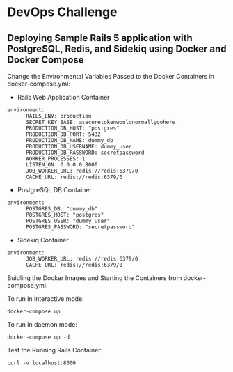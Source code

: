 # DevOps Challenge

## Deploying Sample Rails 5 application with PostgreSQL, Redis, and Sidekiq using Docker and Docker Compose

Change the Environmental Variables Passed to the Docker Containers in docker-compose.yml:

- Rails Web Application Container
```
environment:
      RAILS_ENV: production
      SECRET_KEY_BASE: asecuretokenwouldnormallygohere
      PRODUCTION_DB_HOST: "postgres"
      PRODUCTION_DB_PORT: 5432
      PRODUCTION_DB_NAME: dummy_db 
      PRODUCTION_DB_USERNAME: dummy_user
      PRODUCTION_DB_PASSWORD: secretpassword
      WORKER_PROCESSES: 1  
      LISTEN_ON: 0.0.0.0:8000
      JOB_WORKER_URL: redis://redis:6379/0
      CACHE_URL: redis://redis:6379/0
```

- PostgreSQL DB Container
```
environment:
      POSTGRES_DB: "dummy_db"
      POSTGRES_HOST: "postgres"
      POSTGRES_USER: "dummy_user"
      POSTGRES_PASSWORD: "secretpassword"
```

- Sidekiq Container
```
environment:
      JOB_WORKER_URL: redis://redis:6379/0
      CACHE_URL: redis://redis:6379/0
```

Buidling the Docker Images and Starting the Containers from docker-compose.yml:

To run in interactive mode:
```
docker-compose up
```

To run in daemon mode:
```
docker-compose up -d
```

Test the Running Rails Container:
```
curl -v localhost:8000
```